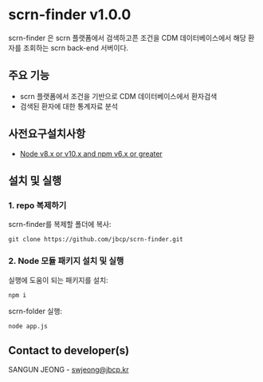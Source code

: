 # scrn-finder v1.0.0
scrn-finder 은 scrn 플랫폼에서 검색하고픈 조건을 CDM 데이터베이스에서 해당 환자를 조회하는 scrn back-end 서버이다.

## 주요 기능
+ scrn 플랫폼에서 조건을 기반으로 CDM 데이터베이스에서 환자검색
+ 검색된 환자에 대한 통계자료 분석

## 사전요구설치사항
+ [Node v8.x or v10.x and npm v6.x or greater](https://nodejs.org/en/download/)

## 설치 및 실행

### 1. repo 복제하기
scrn-finder를 복제할 폴더에 복사:
```
git clone https://github.com/jbcp/scrn-finder.git
```

### 2. Node 모듈 패키지 설치 및 실행
실행에 도움이 되는 패키지를 설치:
```
npm i 
```

scrn-folder 실행:
```
node app.js
```

## Contact to developer(s)
SANGUN JEONG - swjeong@jbcp.kr